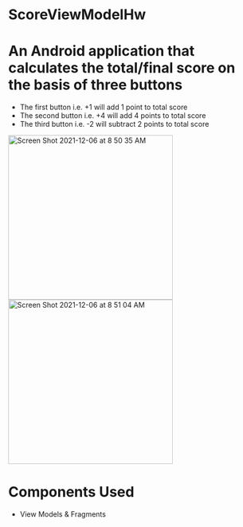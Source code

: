 # ScoreViewModelHw

# An Android application that calculates the total/final score on the basis of three buttons

- The first button i.e. +1 will add 1 point to total score
- The second button i.e. +4 will add 4 points to total score
- The third button i.e. -2 will subtract 2 points to total score



<img width="330" alt="Screen Shot 2021-12-06 at 8 50 35 AM" src="https://user-images.githubusercontent.com/92260200/144794470-7a217581-27fa-4e3f-97ab-c05c5ec43213.png"> <img width="330" alt="Screen Shot 2021-12-06 at 8 51 04 AM" src="https://user-images.githubusercontent.com/92260200/144794480-b21fcae4-dbba-42fe-bf3b-0464500f8c9d.png">


# Components Used

- View Models & Fragments
